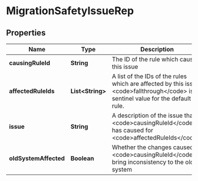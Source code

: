 

# MigrationSafetyIssueRep


## Properties

| Name | Type | Description | Notes |
|------------ | ------------- | ------------- | -------------|
|**causingRuleId** | **String** | The ID of the rule which caused this issue |  [optional] |
|**affectedRuleIds** | **List&lt;String&gt;** | A list of the IDs of the rules which are affected by this issue. &lt;code&gt;fallthrough&lt;/code&gt; is a sentinel value for the default rule. |  [optional] |
|**issue** | **String** | A description of the issue that &lt;code&gt;causingRuleId&lt;/code&gt; has caused for &lt;code&gt;affectedRuleIds&lt;/code&gt;. |  [optional] |
|**oldSystemAffected** | **Boolean** | Whether the changes caused by &lt;code&gt;causingRuleId&lt;/code&gt; bring inconsistency to the old system |  [optional] |



